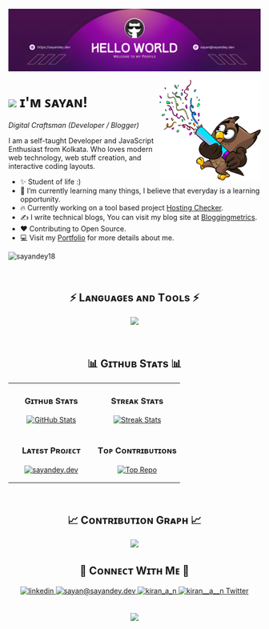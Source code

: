 <!--Banner-->

![sayandey18 banner image](./img/banner.png)

<!--Night Owl image-->
<div>
  <img align="right" width="40%" src="https://raw.githubusercontent.com/sayandey18/sayandey18/main/img/owl-image.png">
</div>

<!--Header Name-->

# <img src="https://emojis.slackmojis.com/emojis/images/1531849430/4246/blob-sunglasses.gif?1531849430" width="30"/> ɪ'ᴍ ꜱᴀʏᴀɴ!

_Digital Craftsman (Developer / Blogger)_
<br />

<!--Start Intro-->
<p align="left">I am a self-taught Developer and JavaScript Enthusiast from Kolkata. Who loves modern web technology, web stuff creation, and interactive coding layouts.</p>

- ✨ Student of life :)
- 🌱 I’m currently learning many things, I believe that everyday is a learning opportunity.
- 🔥 Currently working on a tool based project [Hosting Checker](https://hostingchecker.org/).
- ✍ I write technical blogs, You can visit my blog site at [Bloggingmetrics](https://bloggingmetrics.com/).
- ❤️ Contributing to Open Source.
- 💻 Visit my [Portfolio](https://sayandey.dev) for more details about me.
<!--End Intro-->

<!--Profile Count Badge-->
<p align="left">
  <img src="https://komarev.com/ghpvc/?username=sayandey18&label=Profile%20views&color=770677&style=for-the-badge&logo=star" alt="sayandey18" style="padding-right:20px;" />
</p>
<br />

<!--Languages and Tools Section-->
<h2 align="center">⚡ Lᴀɴɢᴜᴀɢᴇs ᴀɴᴅ Tᴏᴏʟs ⚡</h2> 
<p align="center">
<img width="500px"  src="https://skillicons.dev/icons?i=bootstrap,tailwind,jquery,php,js,ts,nextjs,react,nodejs,nginx,wordpress,mysql,firebase,supabase,postman,vscode,arduino,git,devto,aws&perline=10"  />
</p>
<br />

<!--Github stats Table-->
<h2 align="center">📊 Gɪᴛʜᴜʙ Sᴛᴀᴛs 📊</h2>

<table width="100%">
  <tr>
    <td width="50%">
      <h3 align="center"><strong>Gɪᴛʜᴜʙ Sᴛᴀᴛs</strong></h3>
      <p align="center">
        <a href="https://github.com/sayandey18">
          <img align="center" src="https://github-readme-stats.vercel.app/api?username=sayandey18&show_icons=true&hide_border=true&theme=nightowl" alt="GitHub Stats" />
        </a>
      </p>
    </td>
    <td width="50%">
      <h3 align="center"><strong>Sᴛʀᴇᴀᴋ Sᴛᴀᴛs</strong></h3>
      <p align="center">
        <a href="https://github.com/sayandey18">
          <img align="center" width="495" src="https://streak-stats.demolab.com?user=sayandey18&theme=nightowl&hide_border=true&mode=weekly" alt="Streak Stats" />
        </a>
      </p>
    </td>
  </tr>
  <tr>
    <td width="50%">
      <h3 align="center"><strong>Lᴀᴛᴇsᴛ Pʀᴏᴊᴇᴄᴛ</strong></h3>
      <p align="center">
        <a href="https://github.com/sayandey18/sayandey.dev">
          <img align="center" width="470" src="https://github-readme-stats.vercel.app/api/pin/?username=sayandey18&hide_border=true&theme=nightowl&repo=sayandey.dev" alt="sayandey.dev" />
        </a>
      </p>
    </td>
    <td width="50%">
      <h3 align="center"><strong>Tᴏᴘ Cᴏɴᴛʀɪʙᴜᴛɪᴏɴs</strong></h3>
      <p align="center">
        <a href="https://github.com/sayandey18">
          <img align="center" src="https://github-contributor-stats.vercel.app/api?username=sayandey18&limit=3&theme=nightowl&show_owner=true&combine_all_yearly_contributions=true&hide_border=true" alt="Top Repo" />
        </a>
      </p>
    </td>
  </tr>
</table>
<br />

<!--Contribution Graph-->
<h2 align="center">📈 Cᴏɴᴛʀɪʙᴜᴛɪᴏɴ Gʀᴀᴘʜ 📈</h2>
<div align="center">
  <img src="https://github-readme-activity-graph.vercel.app/graph?username=sayandey18&bg_color=011627&color=79d3c3&line=c792ea&point=ffeb95&area=true&hide_border=true" border-radius="15">
</div>

<!--Contact Section-->

<h2 align="center">🤝 Cᴏɴɴᴇᴄᴛ Wɪᴛʜ Mᴇ 🤝 </h2>
<div align="center">
 <a href="https://www.linkedin.com/in/sayandey18/" target="_blank">
<img src=https://img.shields.io/badge/linkedin-%231E77B5.svg?&style=for-the-badge&logo=linkedin&logoColor=white alt=linkedin style="margin-bottom: 5px;" />
</a>
  
<a href="mailto:sayan@sayandey.dev" target="_blank">
<img src="https://img.shields.io/badge/Gmail-D14836?style=for-the-badge&logo=gmail&logoColor=white" alt=sayan@sayandey.dev mail style="margin-bottom: 5px;" />
</a>

<a href="https://www.instagram.com/mr.sayandey18/" target="_blank">
<img src=https://img.shields.io/badge/Instagram-E4405F?style=for-the-badge&logo=instagram&logoColor=white alt=kiran_a_n Instagram style="margin-bottom: 5px;" />
</a>

<a href="https://twitter.com/mrsayandey" target="_blank">
<img src="https://img.shields.io/badge/Twitter-1DA1F2?style=for-the-badge&logo=twitter&logoColor=white" alt="kiran__a__n Twitter" style="margin-bottom: 5px;" />
</a>
</div>
<br/>

<!--Footer-->
<p align="center">
  <img src="https://capsule-render.vercel.app/api?type=waving&color=gradient&height=65&section=footer"/>
</p>
